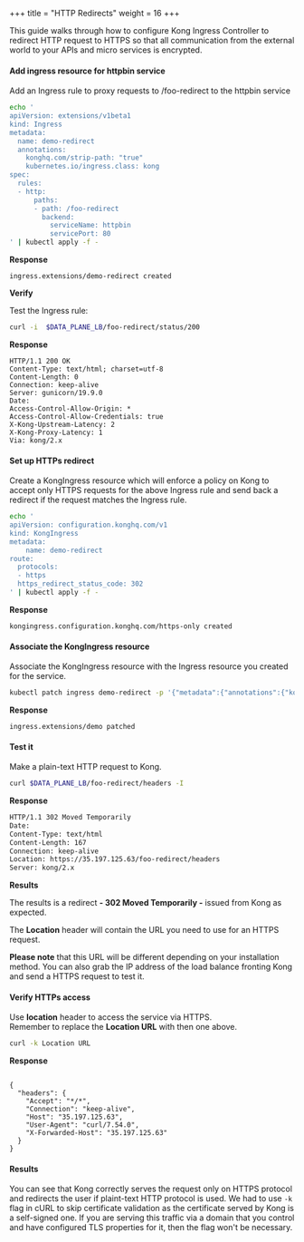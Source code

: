 +++
title = "HTTP Redirects"
weight = 16
+++

This guide walks through how to configure Kong Ingress Controller  to redirect HTTP request to HTTPS so that all communication from the external world to your APIs and micro services is encrypted.

#### Add ingress resource for httpbin service

Add an Ingress rule to proxy requests  to /foo-redirect to the httpbin  service

```bash
echo '
apiVersion: extensions/v1beta1
kind: Ingress
metadata:
  name: demo-redirect
  annotations:
    konghq.com/strip-path: "true"
    kubernetes.io/ingress.class: kong
spec:
  rules:
  - http:
      paths:
      - path: /foo-redirect
        backend:
          serviceName: httpbin
          servicePort: 80
' | kubectl apply -f -
```

**Response**

```
ingress.extensions/demo-redirect created
```

**Verify**

Test the Ingress rule:

```bash
curl -i  $DATA_PLANE_LB/foo-redirect/status/200
```

**Response**
```
HTTP/1.1 200 OK
Content-Type: text/html; charset=utf-8
Content-Length: 0
Connection: keep-alive
Server: gunicorn/19.9.0
Date:
Access-Control-Allow-Origin: *
Access-Control-Allow-Credentials: true
X-Kong-Upstream-Latency: 2
X-Kong-Proxy-Latency: 1
Via: kong/2.x
```

#### Set up HTTPs redirect

Create a KongIngress resource which will enforce a policy on Kong to accept only HTTPS requests for the above Ingress rule and send back a redirect if the request matches the Ingress rule.

```bash
echo '
apiVersion: configuration.konghq.com/v1
kind: KongIngress
metadata:
    name: demo-redirect
route:
  protocols:
  - https
  https_redirect_status_code: 302
' | kubectl apply -f -
```


**Response**

```
kongingress.configuration.konghq.com/https-only created
```


#### Associate the KongIngress resource 

Associate the KongIngress resource with the Ingress resource you created for the service.

```bash
kubectl patch ingress demo-redirect -p '{"metadata":{"annotations":{"konghq.com/override":"https-only"}}}'
```

**Response**

```
ingress.extensions/demo patched
```

#### Test it

Make a plain-text HTTP request to Kong.  

```bash
curl $DATA_PLANE_LB/foo-redirect/headers -I
```

**Response**

```bash
HTTP/1.1 302 Moved Temporarily
Date: 
Content-Type: text/html
Content-Length: 167
Connection: keep-alive
Location: https://35.197.125.63/foo-redirect/headers
Server: kong/2.x
```

**Results**

The results is a redirect **- 302 Moved Temporarily -**  issued from Kong as expected.

The  **Location**  header will contain the URL you need to use for an HTTPS request. 

**Please note** that this URL will be different depending on your installation method. You can also grab the IP address of the load balance  fronting Kong and send a HTTPS request to test it.


#### Verify HTTPs access

Use **location** header to access the service via HTTPS.  
Remember to replace the **Location URL** with then one above. 

```bash
curl -k Location URL
```

**Response**

```

{
  "headers": {
    "Accept": "*/*",
    "Connection": "keep-alive",
    "Host": "35.197.125.63",
    "User-Agent": "curl/7.54.0",
    "X-Forwarded-Host": "35.197.125.63"
  }
}
```

#### Results
You can see that Kong correctly serves the request only on HTTPS protocol and redirects the user if plaint-text HTTP protocol is used. We had to use  `-k`  flag in cURL to skip certificate validation as the certificate served by Kong is a self-signed one. If you are serving this traffic via a domain that you control and have configured TLS properties for it, then the flag won't be necessary.